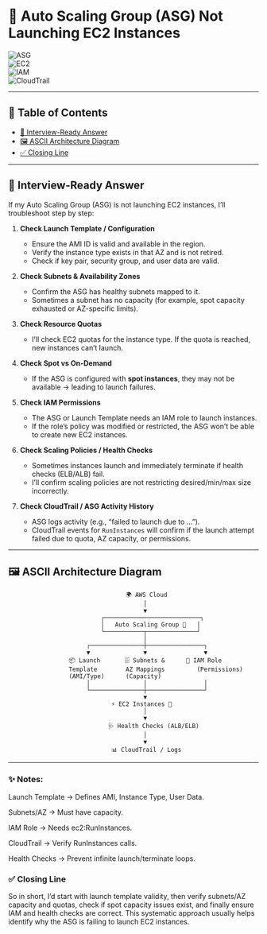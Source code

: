 # 🚀 Auto Scaling Group (ASG) Not Launching EC2 Instances  

![ASG](https://img.shields.io/badge/Docs-Auto_Scaling_Group-orange?logo=amazonaws&link=https://docs.aws.amazon.com/autoscaling/index.html)  
![EC2](https://img.shields.io/badge/Docs-EC2-blue?logo=amazonaws&link=https://docs.aws.amazon.com/ec2/index.html)  
![IAM](https://img.shields.io/badge/Docs-IAM-yellow?logo=amazonaws&link=https://docs.aws.amazon.com/IAM/latest/UserGuide/introduction.html)  
![CloudTrail](https://img.shields.io/badge/Docs-CloudTrail-green?logo=amazonaws&link=https://docs.aws.amazon.com/awscloudtrail/latest/userguide/cloudtrail-user-guide.html)  

---

## 📑 Table of Contents
- [🎯 Interview-Ready Answer](#-interview-ready-answer)
- [🖼️ ASCII Architecture Diagram](#️-ascii-architecture-diagram)
- [✅ Closing Line](#-closing-line)

---

## 🎯 Interview-Ready Answer  

If my Auto Scaling Group (ASG) is not launching EC2 instances, I’ll troubleshoot step by step:  

1. **Check Launch Template / Configuration**  
   - Ensure the AMI ID is valid and available in the region.  
   - Verify the instance type exists in that AZ and is not retired.  
   - Check if key pair, security group, and user data are valid.  

2. **Check Subnets & Availability Zones**  
   - Confirm the ASG has healthy subnets mapped to it.  
   - Sometimes a subnet has no capacity (for example, spot capacity exhausted or AZ-specific limits).  

3. **Check Resource Quotas**  
   - I’ll check EC2 quotas for the instance type. If the quota is reached, new instances can’t launch.  

4. **Check Spot vs On-Demand**  
   - If the ASG is configured with **spot instances**, they may not be available → leading to launch failures.  

5. **Check IAM Permissions**  
   - The ASG or Launch Template needs an IAM role to launch instances.  
   - If the role’s policy was modified or restricted, the ASG won’t be able to create new EC2 instances.  

6. **Check Scaling Policies / Health Checks**  
   - Sometimes instances launch and immediately terminate if health checks (ELB/ALB) fail.  
   - I’ll confirm scaling policies are not restricting desired/min/max size incorrectly.  

7. **Check CloudTrail / ASG Activity History**  
   - ASG logs activity (e.g., “failed to launch due to …”).  
   - CloudTrail events for `RunInstances` will confirm if the launch attempt failed due to quota, AZ capacity, or permissions.  

---

## 🖼️ ASCII Architecture Diagram  

                                     🌍 AWS Cloud
                                          │
                                          ▼
                              ┌───────────────────────────┐
                              │   Auto Scaling Group 🔄   │
                              └───────────┬──────────────┘
                                          │
                          ┌───────────────┼────────────────┐
                          ▼               ▼                ▼
                     📦 Launch       🗄️ Subnets &      🔑 IAM Role
                     Template        AZ Mappings         (Permissions)
                     (AMI/Type)      (Capacity)         
                          │               │                │
                          └───────────────┼────────────────┘
                                          ▼
                                 ⚡ EC2 Instances 🚀
                                          │
                                          ▼
                                🩺 Health Checks (ALB/ELB)  
                                          │
                                          ▼
                                 📊 CloudTrail / Logs  

---

### ✨ Notes:

Launch Template → Defines AMI, Instance Type, User Data.

Subnets/AZ → Must have capacity.

IAM Role → Needs ec2:RunInstances.

CloudTrail → Verify RunInstances calls.

Health Checks → Prevent infinite launch/terminate loops.

### ✅ Closing Line
So in short, I’d start with launch template validity, then verify subnets/AZ capacity and quotas, check if spot capacity issues exist, and finally ensure IAM and health checks are correct.
This systematic approach usually helps identify why the ASG is failing to launch EC2 instances.
